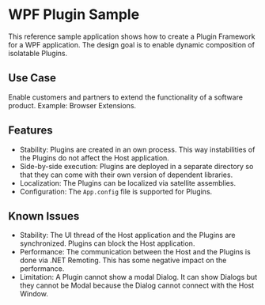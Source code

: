 # WPF Plugin Sample
This reference sample application shows how to create a Plugin Framework for a WPF application. The design goal is to enable dynamic composition of isolatable Plugins.

## Use Case
Enable customers and partners to extend the functionality of a software product. Example: Browser Extensions.

## Features
- Stability: Plugins are created in an own process. This way instabilities of the Plugins do not affect the Host application.
- Side-by-side execution: Plugins are deployed in a separate directory so that they can come with their own version of dependent libraries.
- Localization: The Plugins can be localized via satellite assemblies.
- Configuration: The `App.config` file is supported for Plugins.

## Known Issues
- Stability: The UI thread of the Host application and the Plugins are synchronized. Plugins can block the Host application.
- Performance: The communication between the Host and the Plugins is done via .NET Remoting. This has some negative impact on the performance.
- Limitation: A Plugin cannot show a modal Dialog. It can show Dialogs but they cannot be Modal because the Dialog cannot connect with the Host Window.
